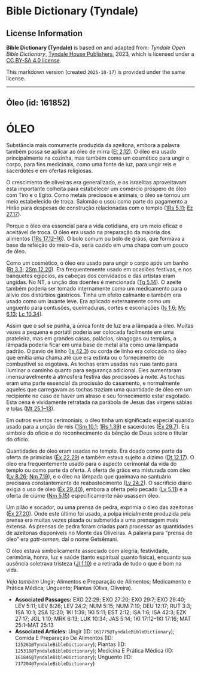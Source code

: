 # Bible Dictionary (Tyndale)

## License Information

**Bible Dictionary (Tyndale)** is based on and adapted from: _Tyndale Open Bible Dictionary_, [Tyndale House Publishers](https://tyndaleopenresources.com/), 2023, which is licensed under a [CC BY-SA 4.0 license](https://creativecommons.org/licenses/by-sa/4.0/legalcode.en).

This markdown version (created `2025-10-17`) is provided under the same license.



--------------------------------

## Óleo (id: 161852)

ÓLEO
====

Substância mais comumente produzida da azeitona, embora a palavra também possa se aplicar ao óleo de mirra ([Et 2\.12](https://ref.ly/Esth2:12)). O óleo era usado principalmente na cozinha, mas também como um cosmético para ungir o corpo, para fins medicinais, como uma fonte de luz, para ungir reis e sacerdotes e em ofertas religiosas.

O crescimento de oliveiras era generalizado, e os israelitas aproveitavam esta importante colheita para estabelecer um comércio próspero de óleo com Tiro e o Egito. Como metais preciosos e animais, o óleo se tornou um meio estabelecido de troca. Salomão o usou como parte do pagamento a Hirão para despesas de construção relacionadas com o templo ([1Rs 5\.11](https://ref.ly/1Kgs5:11); [Ez 27\.17](https://ref.ly/Ezek27:17)).

Porque o óleo era essencial para a vida cotidiana, era um meio eficaz e aceitável de troca. O óleo era usado na preparação da maioria dos alimentos ([1Rs 17\.12–16](https://ref.ly/1Kgs17:12-1Kgs17:16)). O bolo comum ou bolo de grãos, que formava a base da refeição do meio\-dia, seria cozido em uma chapa com um pouco de óleo.

Como um cosmético, o óleo era usado para ungir o corpo após um banho ([Rt 3\.3](https://ref.ly/Ruth3:3); [2Sm 12\.20](https://ref.ly/2Sam12:20)). Era frequentemente usado em ocasiões festivas, e nos banquetes egípcios, as cabeças dos convidados e das artistas eram ungidas. No NT, a unção dos doentes é mencionada ([Tg 5\.14](https://ref.ly/Jas5:14)). O azeite também poderia ser tomado internamente como um medicamento para o alívio dos distúrbios gástricos. Tinha um efeito calmante e também era usado como um laxante leve. Era aplicado externamente como um unguento para contusões, queimaduras, cortes e escoriações ([Is 1\.6](https://ref.ly/Isa1:6); [Mc 6\.13](https://ref.ly/Mark6:13); [Lc 10\.34](https://ref.ly/Luke10:34)).

Assim que o sol se punha, a única fonte de luz era a lâmpada a óleo. Muitas vezes a pequena e portátil poderia ser colocada facilmente em uma prateleira, mas em grandes casas, palácios, sinagogas ou templos, a lâmpada poderia ficar em uma base de metal alta como uma lâmpada padrão. O pavio de linho ([Is 42\.3](https://ref.ly/Isa42:3)) ou corda de linho era colocada no óleo que emitia uma chama até que era extinta ou o fornecimento de combustível se esgotava. As tochas eram usadas nas ruas tanto para iluminar o caminho quanto para segurança adicional. Eles aumentaram imensuravelmente à atmosfera festiva das procissões à noite. As tochas eram uma parte essencial da procissão do casamento, e normalmente aqueles que carregavam as tochas traziam uma quantidade de óleo em um recipiente no caso de haver um atraso e seu fornecimento estar esgotado. Esta cena é vividamente retratada na parábola de Jesus das virgens sábias e tolas ([Mt 25\.1–13](https://ref.ly/Matt25:1-Matt25:13)).

Em outros eventos cerimoniais, o óleo tinha um significado especial quando usado para a unção de reis ([1Sm 10\.1](https://ref.ly/1Sam10:1); [1Rs 1\.39](https://ref.ly/1Kgs1:39)) e sacerdotes ([Êx 29\.7](https://ref.ly/Exod29:7)). Era símbolo do ofício e do reconhecimento da bênção de Deus sobre o titular do ofício.

Quantidades de óleo eram usadas no templo. Era doado como parte da oferta de primícias ([Êx 22\.29](https://ref.ly/Exod22:29)) e também estava sujeito a dízimo ([Dt 12\.17](https://ref.ly/Deut12:17)). O óleo era frequentemente usado para o aspecto cerimonial da vida do templo ou como parte da oferta. A oferta de grãos era misturada com óleo ([Lv 8\.26](https://ref.ly/Lev8:26); [Nm 7\.19](https://ref.ly/Num7:19)), e o óleo na lâmpada que queimava no santuário precisava constantemente de reabastecimento ([Lv 24\.2](https://ref.ly/Lev24:2)). O sacrifício diário exigia o uso de óleo ([Êx 29\.40](https://ref.ly/Exod29:40)), embora a oferta pelo pecado ([Lv 5\.11](https://ref.ly/Lev5:11)) e a oferta de ciúme ([Nm 5\.15](https://ref.ly/Num5:15)) especificamente não usassem óleo.

Um pilão e socador, ou uma prensa de pedra, exprimia o óleo das azeitonas ([Êx 27\.20](https://ref.ly/Exod27:20)). Onde este último foi usado, a polpa inicialmente produzida pela prensa era muitas vezes pisada ou submetida a uma prensagem mais extensa. As prensas de pedra foram criadas para processar as quantidades de azeitonas disponíveis no Monte das Oliveiras. A palavra para “prensa de óleo” era *gatt\-semen,* daí o nome Getsêmani.

O óleo estava simbolicamente associado com alegria, festividade, cerimônia, honra, luz e saúde (tanto espiritual quanto física), enquanto sua ausência soletrava tristeza ([Jl 1\.10](https://ref.ly/Joel1:10)) e a retirada de tudo o que é bom na vida.

*Veja também* Ungir; Alimentos e Preparação de Alimentos; Medicamento e Prática Médica; Unguento; Plantas (Oliva, Oliveira).

* **Associated Passages:** EXO 22:29; EXO 27:20; EXO 29:7; EXO 29:40; LEV 5:11; LEV 8:26; LEV 24:2; NUM 5:15; NUM 7:19; DEU 12:17; RUT 3:3; 1SA 10:1; 2SA 12:20; 1KI 1:39; 1KI 5:11; EST 2:12; ISA 1:6; ISA 42:3; EZK 27:17; JOL 1:10; MRK 6:13; LUK 10:34; JAS 5:14; 1KI 17:12–1KI 17:16; MAT 25:1–MAT 25:13
* **Associated Articles:** Ungir (ID: `161775@TyndaleBibleDictionary`); Comida E Preparação De Alimentos (ID: `125261@TyndaleBibleDictionary`); Plantas (ID: `125318@TyndaleBibleDictionary`); Medicina E Prática Médica (ID: `161846@TyndaleBibleDictionary`); Unguento (ID: `717204@TyndaleBibleDictionary`)

